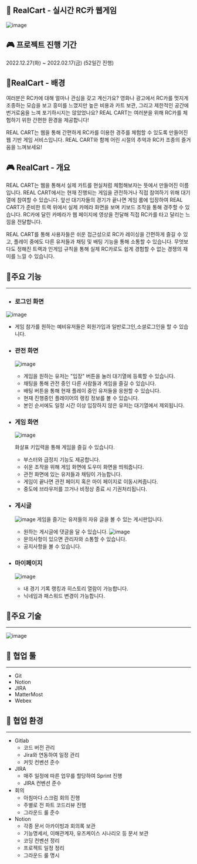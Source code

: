## 🚗 RealCart - 실시간 RC카 웹게임

![image](docs/img/realcartBanner.png)

## :video_game: 프로젝트 진행 기간

2022.12.27(화) ~ 2022.02.17(금) (52일간 진행)

## 🚩RealCart - 배경

여러분은 RC카에 대해 얼마나 관심을 갖고 계신가요? 영화나 광고에서 RC카를 멋지게 조종하는 모습을 보고 흥미를 느꼈지만 높은 비용과 카트 보관, 그리고 제한적인 공간에 번거로움을 느껴 포기하시지는 않았었나요? REAL CART는 여러분을 위해 RC카를 체험하기 위한 간편한 환경을 제공합니다!

REAL CART는 웹을 통해 간편하게 RC카를 이용한 경주를 체험할 수 있도록
만들어진 웹 기반 게임 서비스입니다. REAL CART와 함께 어린 시절의 추억과 RC카 조종의 즐거움을 느껴보세요!

## :video_game: RealCart - 개요

REAL CART는 웹을 통해서 실제 카트를 현실처럼 체험해보자는 뜻에서 만들어진 이름입니다.
REAL CART에서는 현재 진행되는 게임을 관전하거나 직접 참여하기 위해 대기열에 참여할 수 있습니다.
앞선 대기자들의 경기가 끝나면 게임 룸에 입장하여 REAL CART가 준비한 트랙 위에서 실제 카메라 화면을 보며 키보드 조작을 통해 경주할 수 있습니다.
RC카에 달린 카메라가 웹 페이지에 영상을 전달해 직접 RC카를 타고 달리는 느낌을 전달합니다.

REAL CART를 통해 사용자들은 쉬운 접근성으로 RC카 레이싱을 간편하게 즐길 수 있고, 플레이 중에도 다른 유저들과 채팅 및 배팅 기능을 통해 소통할 수 있습니다. 무엇보다도 정해진 트랙과 인게임 규칙을 통해 실제 RC카로도 쉽게 경험할 수 없는 경쟁의 재미를 느낄 수 있습니다.

## 🚩주요 기능

---

- ### 로그인 화면

![image](docs/img/login.jpg)

- 게임 참가를 원하는 예비유저들은 회원가입과 일반로그인,소셜로그인을 할 수 있습니다.
- ### 관전 화면

  ![image](docs/img/spect.jpg)

  - 게임을 원하는 유저는 "입장" 버튼을 눌러 대기열에 등록할 수 있습니다.
  - 채팅을 통해 관전 중인 다른 사람들과 게임을 즐길 수 있습니다.
  - 배팅 버튼을 통해 현재 플레이 중인 유저들을 응원할 수 있습니다.
  - 현재 진행중인 플레이어의 랭킹 정보를 볼 수 있습니다.
  - 본인 순서에도 일정 시간 이상 입장하지 않은 유저는 대기열에서 제외됩니다.

- ### 게임 화면

  ![image](docs/img/play.gif)

  화살표 키입력을 통해 게임을 즐길 수 있습니다.

  - 부스터와 급정지 기능도 제공합니다.
  - 쉬운 조작을 위해 게임 화면에 도우미 화면을 띄워줍니다.
  - 관전 화면에 있는 유저들과 채팅이 가능합니다.
  - 게임이 끝나면 관전 페이지 혹은 마이 페이지로 이동시켜줍니다.
  - 중도에 브라우저를 끄거나 비정상 종료 시 기권처리됩니다.

- ### 게시글

  ![image](docs/img/board.jpg)
  게임을 즐기는 유저들의 자유 글을 볼 수 있는 게시판입니다.

  - 원하는 게시글에 댓글을 달 수 있습니다.
    ![image](docs/img/comment.png)
  - 문의사항이 있으면 관리자와 소통할 수 있습니다.
  - 공지사항을 볼 수 있습니다.

- ### 마이페이지

  ![image](docs/img/mypage.jpg)

  - 내 경기 기록 랭킹과 히스토리 열람이 가능합니다.
  - 닉네임과 패스워드 변경이 가능합니다.

## 🚩주요 기술

---

![image](docs/img/mainTech.png)

## 🙆 협업 툴

---

- Git
- Notion
- JIRA
- MatterMost
- Webex

## 🙆 협업 환경

---

- Gitlab
  - 코드 버전 관리
  - Jira와 연동하여 일정 관리
  - 커밋 컨벤션 준수
- JIRA
  - 매주 일정에 따른 업무를 할당하여 Sprint 진행
  - JIRA 컨벤션 준수
- 회의
  - 아침마다 스크럼 회의 진행
  - 주별로 전 파트 코드리뷰 진행
  - 그라운드 룰 준수
- Notion
  - 각종 문서 아카이빙과 회의록 보관
  - 기능명세서, 이해관계자, 유즈케이스 시나리오 등 문서 보관
  - 코딩 컨벤션 정리
  - 프로젝트 일정 정리
  - 그라운드 룰 명시
